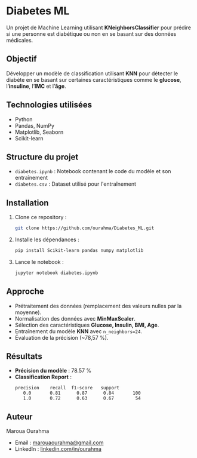 # Diabetes ML  
Un projet de Machine Learning utilisant **KNeighborsClassifier** pour prédire si une personne est diabétique ou non en se basant sur des données médicales.

## Objectif  
Développer un modèle de classification utilisant **KNN** pour détecter le diabète en se basant sur certaines caractéristiques comme le **glucose**, l’**insuline**, l’**IMC** et l’**âge**.

## Technologies utilisées  
- Python  
- Pandas, NumPy  
- Matplotlib, Seaborn  
- Scikit-learn  

## Structure du projet  
- `diabetes.ipynb` : Notebook contenant le code du modèle et son entraînement  
- `diabetes.csv` : Dataset utilisé pour l'entraînement  

## Installation  
1. Clone ce repository :  
   ```bash
   git clone https://github.com/ourahma/Diabetes_ML.git
   ```
2. Installe les dépendances :  
   ```bash
   pip install Scikit-learn pandas numpy matplotlib
   ```
3. Lance le notebook :  
   ```bash
   jupyter notebook diabetes.ipynb
   ```

## Approche  
- Prétraitement des données (remplacement des valeurs nulles par la moyenne).  
- Normalisation des données avec **MinMaxScaler**.  
- Sélection des caractéristiques **Glucose, Insulin, BMI, Age**.  
- Entraînement du modèle **KNN** avec `n_neighbors=24`.  
- Évaluation de la précision (~78,57 %).  

## Résultats  
- **Précision du modèle** : 78.57 %  
- **Classification Report** :  
  ```
  precision    recall  f1-score   support
     0.0       0.81      0.87      0.84       100
     1.0       0.72      0.63      0.67        54
  ```

##  Auteur  
 
Maroua Ourahma  
- Email : marouaourahma@gmail.com 
- LinkedIn : [linkedin.com/in/ourahma](www.linkedin.com/in/maroua-ourahma-293426235)  

